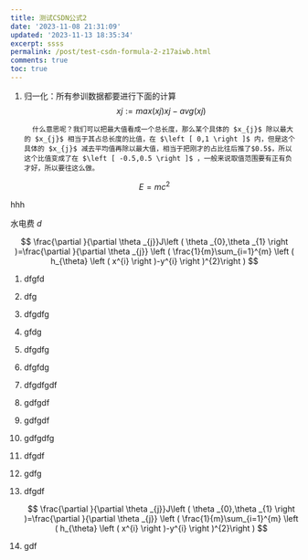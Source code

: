 ```yaml
---
title: 测试CSDN公式2
date: '2023-11-08 21:31:09'
updated: '2023-11-13 18:35:34'
excerpt: ssss
permalink: /post/test-csdn-formula-2-z17aiwb.html
comments: true
toc: true
---
```




1. 归一化：所有参训数据都要进行下面的计算
   $$
   xj:=max(xj)xj−avg(xj)
   $$

         什么意思呢？我们可以把最大值看成一个总长度，那么某个具体的 $x_{j}$ 除以最大的 $x_{j}$ 相当于其占总长度的比值，在 $\left [ 0,1 \right ]$ 内，但是这个具体的 $x_{j}$ 减去平均值再除以最大值，相当于把刚才的占比往后推了$0.5$，所以这个比值变成了在 $\left [ -0.5,0.5 \right ]$ ，一般来说取值范围要有正有负才好，所以要往这么做。

$$
E=mc^2
$$

hhh

水电费 $d$

$$
\frac{\partial }{\partial \theta _{j}}J\left ( \theta _{0},\theta _{1} \right )=\frac{\partial }{\partial \theta _{j}} \left ( \frac{1}{m}\sum_{i=1}^{m} \left ( h_{\theta} \left ( x^{i} \right )-y^{i} \right )^{2}\right )
$$

1. dfgfd
2. dfg
3. dfgdfg
4. gfdg
5. dfgdfg
6. dfgfdg
7. dfgdfgdf
8. gdfgdf
9. gdfgdf
10. gdfgdfg
11. dfgdf
12. gdfg
13. dfgdf

     $$
     \frac{\partial }{\partial \theta _{j}}J\left ( \theta _{0},\theta _{1} \right )=\frac{\partial }{\partial \theta _{j}} \left ( \frac{1}{m}\sum_{i=1}^{m} \left ( h_{\theta} \left ( x^{i} \right )-y^{i} \right )^{2}\right )
     $$
14. gdf
